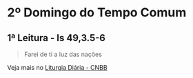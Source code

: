# 2º Domingo do Tempo Comum

## 1ª Leitura - Is 49,3.5-6

> Farei de ti a luz das nações



Veja mais no [Liturgia Diária - CNBB](http://liturgiadiaria.cnbb.org.br/app/user/user/UserView.php?ano=2017&mes=1&dia=15)